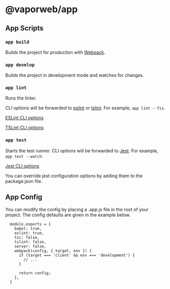 # @vaporweb/app

## App Scripts

### `app build`

Builds the project for production with [Webpack](https://webpack.js.org/). 

### `app develop`

Builds the project in development mode and watches for changes. 

### `app lint`

Runs the linter. 

CLI options will be forwarded to [eslint](https://eslint.org/) or [tslint](https://palantir.github.io/tslint). For example, `app lint --fix`.

[ESLint CLI options](https://eslint.org/docs/user-guide/command-line-interface#options)

[TSLint CLI options](https://palantir.github.io/tslint/usage/cli/#cli-usage)

### `app test`

Starts the test runner. CLI options will be forwarded to [Jest](https://jestjs.io/). For example, `app test --watch`.

[Jest CLI options](https://jestjs.io/docs/en/cli.html#options)

You can override jest configuration options by adding them to the package.json file.

## App Config

You can modify the config by placing a .app.js file in the root of your project. The config defaults are given in the example below.

```
  module.exports = {
    babel: true,
    eslint: true,
    tsc: false,
    tslint: false,
    server: false,
    webpack(config, { target, env }) {
      if (target === 'client' && env === 'development') {
        // ...
      }

      return config;
    },
  }
```
